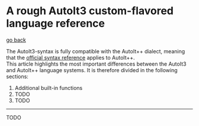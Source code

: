 # A rough AutoIt3 custom-flavored language reference
[go back](../readme.md)

The AutoIt3-syntax is fully compatible with the AutoIt++ dialect, meaning that the [official syntax reference](https://www.autoitscript.com/autoit3/docs/) applies to AutoIt++.
<br/>
This article highlights the most important differences between the AutoIt3 and AutoIt++ language systems. It is therefore divided in the following sections:

1) Additional built-in functions
2) TODO
3) TODO

------


TODO